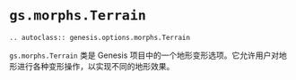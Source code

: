 # `gs.morphs.Terrain`

```{eval-rst}  
.. autoclass:: genesis.options.morphs.Terrain
```

`gs.morphs.Terrain` 类是 Genesis 项目中的一个地形变形选项。它允许用户对地形进行各种变形操作，以实现不同的地形效果。
